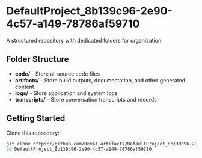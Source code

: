 # DefaultProject_8b139c96-2e90-4c57-a149-78786af59710
A structured repository with dedicated folders for organization.

## Folder Structure

- **code/** - Store all source code files
- **artifacts/** - Store build outputs, documentation, and other generated content
- **logs/** - Store application and system logs
- **transcripts/** - Store conversation transcripts and records

## Getting Started

Clone this repository:
```bash
git clone https://github.com/Dev41-artifacts/DefaultProject_8b139c96-2e90-4c57-a149-78786af59710
cd DefaultProject_8b139c96-2e90-4c57-a149-78786af59710
```
